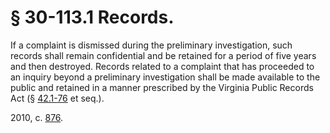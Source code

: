 # § 30-113.1 Records.

<p>If a complaint is dismissed during the preliminary investigation, such records shall remain confidential and be retained for a period of five years and then destroyed. Records related to a complaint that has proceeded to an inquiry beyond a preliminary investigation shall be made available to the public and retained in a manner prescribed by the Virginia Public Records Act (§ <a href='http://law.lis.virginia.gov/vacode/42.1-76/'>42.1-76</a> et seq.).</p><p>2010, c. <a href='http://lis.virginia.gov/cgi-bin/legp604.exe?101+ful+CHAP0876'>876</a>.</p>